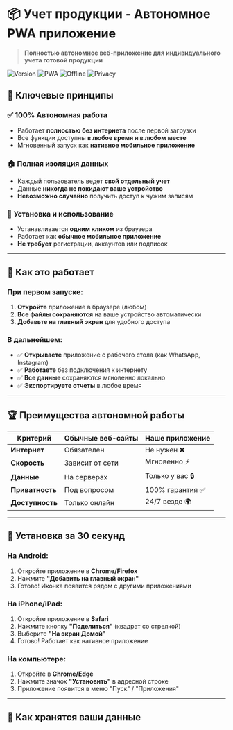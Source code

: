 # 📦 Учет продукции - Автономное PWA приложение

> **Полностью автономное веб-приложение для индивидуального учета готовой продукции**

![Version](https://img.shields.io/badge/version-3.0-blue)
![PWA](https://img.shields.io/badge/PWA-ready-orange)
![Offline](https://img.shields.io/badge/offline-supported-green)
![Privacy](https://img.shields.io/badge/privacy-local_only-brightgreen)

## 🔐 Ключевые принципы

### ✅ **100% Автономная работа**
- Работает **полностью без интернета** после первой загрузки
- Все функции доступны **в любое время и в любом месте**
- Мгновенный запуск как **нативное мобильное приложение**

### 🏠 **Полная изоляция данных**
- Каждый пользователь ведет **свой отдельный учет**
- Данные **никогда не покидают ваше устройство**
- **Невозможно случайно** получить доступ к чужим записям

### 🚀 **Установка и использование**
- Устанавливается **одним кликом** из браузера
- Работает как **обычное мобильное приложение**
- **Не требует** регистрации, аккаунтов или подписок

---

## 📱 Как это работает

### При первом запуске:
1. **Откройте** приложение в браузере (любом)
2. **Все файлы сохраняются** на ваше устройство автоматически
3. **Добавьте на главный экран** для удобного доступа

### В дальнейшем:
- ✅ **Открываете** приложение с рабочего стола (как WhatsApp, Instagram)
- ✅ **Работаете** без подключения к интернету
- ✅ **Все данные** сохраняются мгновенно локально
- ✅ **Экспортируете отчеты** в любое время

---

## 🏆 Преимущества автономной работы

| Критерий | Обычные веб-сайты | Наше приложение |
|----------|------------------|-----------------|
| **Интернет** | Обязателен | Не нужен ❌ |
| **Скорость** | Зависит от сети | Мгновенно ⚡ |
| **Данные** | На серверах | Только у вас 🔒 |
| **Приватность** | Под вопросом | 100% гарантия ✅ |
| **Доступность** | Только онлайн | 24/7 везде 🌍 |

---

## 🔧 Установка за 30 секунд

### На Android:
1. Откройте приложение в **Chrome/Firefox**
2. Нажмите **"Добавить на главный экран"**
3. Готово! Иконка появится рядом с другими приложениями

### На iPhone/iPad:
1. Откройте приложение в **Safari**
2. Нажмите кнопку **"Поделиться"** (квадрат со стрелкой)
3. Выберите **"На экран Домой"**
4. Готово! Работает как нативное приложение

### На компьютере:
1. Откройте в **Chrome/Edge**
2. Нажмите значок **"Установить"** в адресной строке
3. Приложение появится в меню "Пуск" / "Приложения"

---

## 💾 Как хранятся ваши данные

